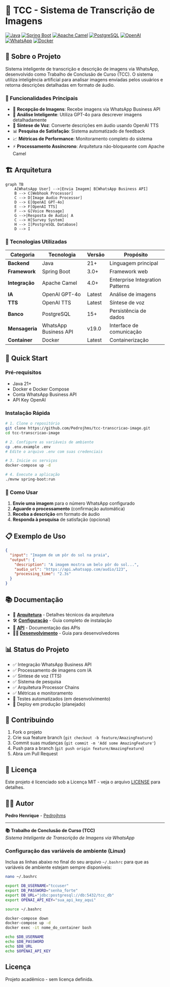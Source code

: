 # 🎯 TCC - Sistema de Transcrição de Imagens

[![Java](https://img.shields.io/badge/Java-21+-orange.svg)](https://openjdk.java.net/)
[![Spring Boot](https://img.shields.io/badge/Spring%20Boot-3.0+-brightgreen.svg)](https://spring.io/projects/spring-boot)
[![Apache Camel](https://img.shields.io/badge/Apache%20Camel-4.0+-red.svg)](https://camel.apache.org/)
[![PostgreSQL](https://img.shields.io/badge/PostgreSQL-15+-blue.svg)](https://www.postgresql.org/)
[![OpenAI](https://img.shields.io/badge/OpenAI-GPT--4o-green.svg)](https://openai.com/)
[![WhatsApp](https://img.shields.io/badge/WhatsApp-Business%20API-brightgreen.svg)](https://developers.facebook.com/docs/whatsapp)
[![Docker](https://img.shields.io/badge/Docker-Compose-blue.svg)](https://www.docker.com/)

## 📖 Sobre o Projeto

Sistema inteligente de transcrição e descrição de imagens via WhatsApp, desenvolvido como Trabalho de Conclusão de Curso (TCC). O sistema utiliza inteligência artificial para analisar imagens enviadas pelos usuários e retorna descrições detalhadas em formato de áudio.

### 🚀 Funcionalidades Principais

- 📸 **Recepção de Imagens**: Recebe imagens via WhatsApp Business API
- 🤖 **Análise Inteligente**: Utiliza GPT-4o para descrever imagens detalhadamente
- 🎵 **Síntese de Voz**: Converte descrições em áudio usando OpenAI TTS
- 📊 **Pesquisa de Satisfação**: Sistema automatizado de feedback
- 📈 **Métricas de Performance**: Monitoramento completo do sistema
- ⚡ **Processamento Assíncrono**: Arquitetura não-bloqueante com Apache Camel

## 🏗️ Arquitetura

```mermaid
graph TB
    A[WhatsApp User] -->|Envia Imagem| B[WhatsApp Business API]
    B --> C[Webhook Processor]
    C --> D[Image Audio Processor]
    D --> E[OpenAI GPT-4o]
    E --> F[OpenAI TTS]
    F --> G[Voice Message]
    G -->|Resposta de Áudio| A
    C --> H[Survey System]
    H --> I[PostgreSQL Database]
    D --> I
```

### 🔧 Tecnologias Utilizadas

| Categoria | Tecnologia | Versão | Propósito |
|-----------|------------|--------|-----------|
| **Backend** | Java | 21+    | Linguagem principal |
| **Framework** | Spring Boot | 3.0+   | Framework web |
| **Integração** | Apache Camel | 4.0+   | Enterprise Integration Patterns |
| **IA** | OpenAI GPT-4o | Latest | Análise de imagens |
| **TTS** | OpenAI TTS | Latest | Síntese de voz |
| **Banco** | PostgreSQL | 15+    | Persistência de dados |
| **Mensageria** | WhatsApp Business API | v19.0  | Interface de comunicação |
| **Container** | Docker | Latest | Containerização |

## 🚀 Quick Start

### Pré-requisitos

- Java 21+
- Docker e Docker Compose
- Conta WhatsApp Business API
- API Key OpenAI

### Instalação Rápida

```bash
# 1. Clone o repositório
git clone https://github.com/Pedrojhms/tcc-transcricao-image.git
cd tcc-transcricao-image

# 2. Configure as variáveis de ambiente
cp .env.example .env
# Edite o arquivo .env com suas credenciais

# 3. Inicie os serviços
docker-compose up -d

# 4. Execute a aplicação
./mvnw spring-boot:run
```

### 📱 Como Usar

1. **Envie uma imagem** para o número WhatsApp configurado
2. **Aguarde o processamento** (confirmação automática)
3. **Receba a descrição** em formato de áudio
4. **Responda à pesquisa** de satisfação (opcional)

## 📋 Exemplo de Uso

```json
{
  "input": "Imagem de um pôr do sol na praia",
  "output": {
    "description": "A imagem mostra um belo pôr do sol...",
    "audio_url": "https://api.whatsapp.com/audio/123",
    "processing_time": "2.3s"
  }
}
```

## 📚 Documentação

- 📐 [**Arquitetura**](docs/ARCHITECTURE.md) - Detalhes técnicos da arquitetura
- 🛠️ [**Configuração**](docs/SETUP.md) - Guia completo de instalação
- 📡 [**API**](docs/API_DOCUMENTATION.md) - Documentação das APIs
- 👨‍💻 [**Desenvolvimento**](docs/DEVELOPMENT.md) - Guia para desenvolvedores

## 📊 Status do Projeto

- ✅ Integração WhatsApp Business API
- ✅ Processamento de imagens com IA
- ✅ Síntese de voz (TTS)
- ✅ Sistema de pesquisa
- ✅ Arquitetura Processor Chains
- ✅ Métricas e monitoramento
- 🔄 Testes automatizados (em desenvolvimento)
- 🔄 Deploy em produção (planejado)

## 👥 Contribuindo

1. Fork o projeto
2. Crie sua feature branch (`git checkout -b feature/AmazingFeature`)
3. Commit suas mudanças (`git commit -m 'Add some AmazingFeature'`)
4. Push para a branch (`git push origin feature/AmazingFeature`)
5. Abra um Pull Request

## 📄 Licença

Este projeto é licenciado sob a Licença MIT - veja o arquivo [LICENSE](LICENSE) para detalhes.

## 👨‍🎓 Autor

**Pedro Henrique** - [Pedrojhms](https://github.com/Pedrojhms)

---

**📚 Trabalho de Conclusão de Curso (TCC)**  
*Sistema Inteligente de Transcrição de Imagens via WhatsApp*

### Configuração das variáveis de ambiente (Linux)

Inclua as linhas abaixo no final do seu arquivo `~/.bashrc` para que as variáveis de ambiente estejam sempre disponíveis:

```bash
nano ~/.bashrc

export DB_USERNAME="tccuser"
export DB_PASSWORD="senha_forte"
export DB_URL="jdbc:postgresql://db:5432/tcc_db"
export OPENAI_API_KEY="sua_api_key_aqui"

source ~/.bashrc

docker-compose down
docker-compose up -d
docker exec -it nome_do_container bash

echo $DB_USERNAME
echo $DB_PASSWORD
echo $DB_URL
echo $OPENAI_API_KEY
```

## Licença

Projeto acadêmico - sem licença definida.
